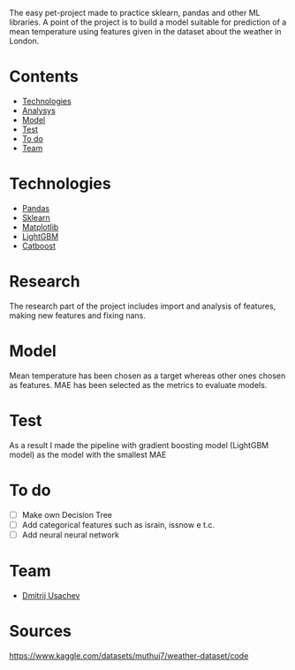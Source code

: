 

The easy pet-project made to practice sklearn, pandas and other ML libraries.
A point of the project is to build a model suitable for prediction of a mean temperature using features given in the dataset about the weather in London.


# Contents
- [Technologies](#Technologies)
- [Analysys](#research)
- [Model](#model)
- [Test](#test)
- [To do](#to-do)
- [Team](#Team)

# Technologies
- [Pandas](https://pandas.pydata.org/)
- [Sklearn](https://scikit-learn.org/stable/)
- [Matplotlib](https://matplotlib.org/)
- [LightGBM](https://lightgbm.readthedocs.io/en/stable/)
- [Catboost](https://catboost.ai/)


# Research

The research part of the project includes import and analysis of
features, making new features and fixing nans.

# Model

Mean temperature has been chosen as a target whereas other ones chosen as features. MAE has been selected as the metrics to evaluate models.  

# Test

As a result I made the pipeline with gradient boosting model (LightGBM model) as the model with the smallest MAE

# To do
- [ ] Make own Decision Tree
- [ ] Add categorical features such as israin, issnow e t.c.
- [ ] Add neural neural network

# Team

- [Dmitrij Usachev](https//t.me/dmitrij_usachev)

# Sources

https://www.kaggle.com/datasets/muthuj7/weather-dataset/code

